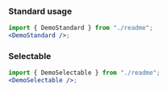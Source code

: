 ### Standard usage

```jsx harmony
import { DemoStandard } from "./readme";
<DemoStandard />;
```

### Selectable

```jsx harmony
import { DemoSelectable } from "./readme";
<DemoSelectable />;
```
